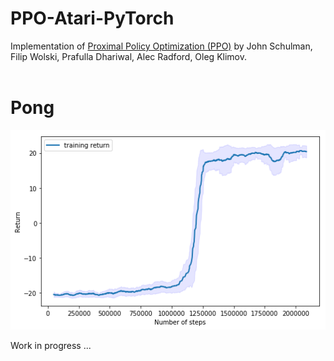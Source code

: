 # PPO-Atari-PyTorch
 Implementation of [Proximal Policy Optimization (PPO)](https://arxiv.org/abs/1707.06347) by John Schulman, Filip Wolski, Prafulla Dhariwal, Alec Radford, Oleg Klimov.<br><br>
 
# Pong
![pong](https://github.com/Hauf3n/PPO-Atari-PyTorch/blob/main/media/Pong.png)
 
Work in progress ...<br>
